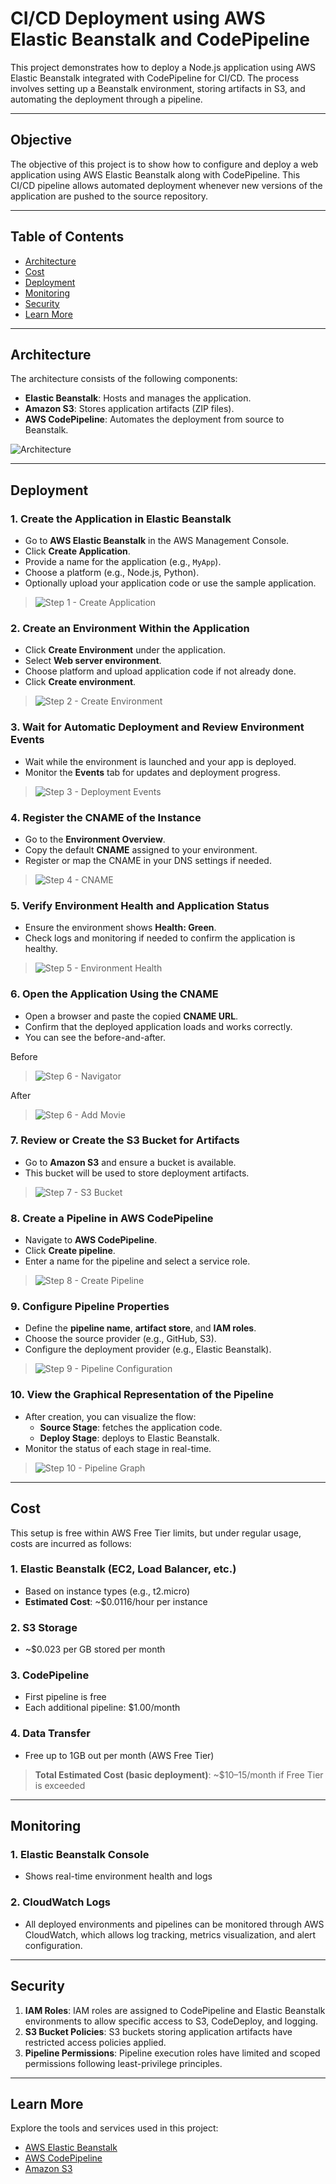# CI/CD Deployment using AWS Elastic Beanstalk and CodePipeline

This project demonstrates how to deploy a Node.js application using AWS Elastic Beanstalk integrated with CodePipeline for CI/CD. The process involves setting up a Beanstalk environment, storing artifacts in S3, and automating the deployment through a pipeline.

---

## Objective

The objective of this project is to show how to configure and deploy a web application using AWS Elastic Beanstalk along with CodePipeline. This CI/CD pipeline allows automated deployment whenever new versions of the application are pushed to the source repository.

---

## Table of Contents

- [Architecture](#architecture)
- [Cost](#cost)
- [Deployment](#deployment)
- [Monitoring](#monitoring)
- [Security](#security)
- [Learn More](#learn-more)

---

## Architecture

The architecture consists of the following components:

- **Elastic Beanstalk**: Hosts and manages the application.
- **Amazon S3**: Stores application artifacts (ZIP files).
- **AWS CodePipeline**: Automates the deployment from source to Beanstalk.

![Architecture](images/architecture.jpeg)

---

## Deployment

### 1. Create the Application in Elastic Beanstalk

- Go to **AWS Elastic Beanstalk** in the AWS Management Console.
- Click **Create Application**.
- Provide a name for the application (e.g., `MyApp`).
- Choose a platform (e.g., Node.js, Python).
- Optionally upload your application code or use the sample application.

> ![Step 1 - Create Application](images/createApplication.jpeg)

### 2. Create an Environment Within the Application

- Click **Create Environment** under the application.
- Select **Web server environment**.
- Choose platform and upload application code if not already done.
- Click **Create environment**.

> ![Step 2 - Create Environment](images/createEnvironment.jpeg)

### 3. Wait for Automatic Deployment and Review Environment Events

- Wait while the environment is launched and your app is deployed.
- Monitor the **Events** tab for updates and deployment progress.

> ![Step 3 - Deployment Events](images/deploymentEvents.jpeg)

### 4. Register the CNAME of the Instance

- Go to the **Environment Overview**.
- Copy the default **CNAME** assigned to your environment.
- Register or map the CNAME in your DNS settings if needed.

> ![Step 4 - CNAME](images/cname.jpeg)

### 5. Verify Environment Health and Application Status

- Ensure the environment shows **Health: Green**.
- Check logs and monitoring if needed to confirm the application is healthy.

> ![Step 5 - Environment Health](images/environmentHealth.jpeg)

### 6. Open the Application Using the CNAME

- Open a browser and paste the copied **CNAME URL**.
- Confirm that the deployed application loads and works correctly.
- You can see the before-and-after.

Before

> ![Step 6 - Navigator](images/then.jpeg)

After

> ![Step 6 - Add Movie](images/before.jpeg)

### 7. Review or Create the S3 Bucket for Artifacts

- Go to **Amazon S3** and ensure a bucket is available.
- This bucket will be used to store deployment artifacts.

> ![Step 7 - S3 Bucket](images/s3Bucket.jpeg)

### 8. Create a Pipeline in AWS CodePipeline

- Navigate to **AWS CodePipeline**.
- Click **Create pipeline**.
- Enter a name for the pipeline and select a service role.

> ![Step 8 - Create Pipeline](images/pipeline.jpeg)

### 9. Configure Pipeline Properties

- Define the **pipeline name**, **artifact store**, and **IAM roles**.
- Choose the source provider (e.g., GitHub, S3).
- Configure the deployment provider (e.g., Elastic Beanstalk).

> ![Step 9 - Pipeline Configuration](images/pipelineConfiguration.jpeg)

### 10. View the Graphical Representation of the Pipeline

- After creation, you can visualize the flow:
  - **Source Stage**: fetches the application code.
  - **Deploy Stage**: deploys to Elastic Beanstalk.
- Monitor the status of each stage in real-time.

> ![Step 10 - Pipeline Graph](images/pipelineGraph.jpeg)

---

## Cost

This setup is free within AWS Free Tier limits, but under regular usage, costs are incurred as follows:

### 1. **Elastic Beanstalk (EC2, Load Balancer, etc.)**

- Based on instance types (e.g., t2.micro)
- **Estimated Cost**: ~$0.0116/hour per instance

### 2. **S3 Storage**

- ~$0.023 per GB stored per month

### 3. **CodePipeline**

- First pipeline is free
- Each additional pipeline: $1.00/month

### 4. **Data Transfer**

- Free up to 1GB out per month (AWS Free Tier)

> **Total Estimated Cost (basic deployment)**: ~$10–15/month if Free Tier is exceeded

---

## Monitoring

### 1. **Elastic Beanstalk Console**

- Shows real-time environment health and logs

### 2. **CloudWatch Logs**

- All deployed environments and pipelines can be monitored through AWS CloudWatch, which allows log tracking, metrics visualization, and alert configuration.

---

## Security

1. **IAM Roles**: IAM roles are assigned to CodePipeline and Elastic Beanstalk environments to allow specific access to S3, CodeDeploy, and logging.
2. **S3 Bucket Policies**: S3 buckets storing application artifacts have restricted access policies applied.
3. **Pipeline Permissions**: Pipeline execution roles have limited and scoped permissions following least-privilege principles.

---

## Learn More

Explore the tools and services used in this project:

- [AWS Elastic Beanstalk](https://docs.aws.amazon.com/elasticbeanstalk/)
- [AWS CodePipeline](https://docs.aws.amazon.com/codepipeline/)
- [Amazon S3](https://docs.aws.amazon.com/s3/)
